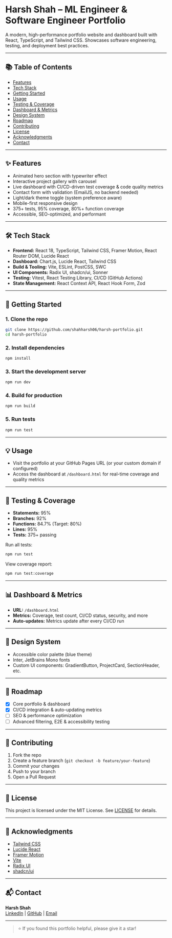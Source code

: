# Harsh Shah – ML Engineer & Software Engineer Portfolio

A modern, high-performance portfolio website and dashboard built with React, TypeScript, and Tailwind CSS. Showcases software engineering, testing, and deployment best practices.

---

## 📚 Table of Contents

- [Features](#features)
- [Tech Stack](#tech-stack)
- [Getting Started](#getting-started)
- [Usage](#usage)
- [Testing & Coverage](#testing--coverage)
- [Dashboard & Metrics](#dashboard--metrics)
- [Design System](#design-system)
- [Roadmap](#roadmap)
- [Contributing](#contributing)
- [License](#license)
- [Acknowledgments](#acknowledgments)
- [Contact](#contact)

---

## ✨ Features

- Animated hero section with typewriter effect
- Interactive project gallery with carousel
- Live dashboard with CI/CD-driven test coverage & code quality metrics
- Contact form with validation (EmailJS, no backend needed)
- Light/dark theme toggle (system preference aware)
- Mobile-first responsive design
- 375+ tests, 95% coverage, 80%+ function coverage
- Accessible, SEO-optimized, and performant

---

## 🛠️ Tech Stack

- **Frontend:** React 18, TypeScript, Tailwind CSS, Framer Motion, React Router DOM, Lucide React
- **Dashboard:** Chart.js, Lucide React, Tailwind CSS
- **Build & Tooling:** Vite, ESLint, PostCSS, SWC
- **UI Components:** Radix UI, shadcn/ui, Sonner
- **Testing:** Vitest, React Testing Library, CI/CD (GitHub Actions)
- **State Management:** React Context API, React Hook Form, Zod

---

## 🚀 Getting Started

### 1. Clone the repo

```bash
git clone https://github.com/shahharsh06/harsh-portfolio.git
cd harsh-portfolio
```

### 2. Install dependencies

```bash
npm install
```

### 3. Start the development server

```bash
npm run dev
```

### 4. Build for production

```bash
npm run build
```

### 5. Run tests

```bash
npm run test
```

---

## 💡 Usage

- Visit the portfolio at your GitHub Pages URL (or your custom domain if configured)
- Access the dashboard at `/dashboard.html` for real-time coverage and quality metrics

---

## 🧪 Testing & Coverage

- **Statements:** 95%
- **Branches:** 92%
- **Functions:** 84.7% (Target: 80%)
- **Lines:** 95%
- **Tests:** 375+ passing

Run all tests:
```bash
npm run test
```

View coverage report:
```bash
npm run test:coverage
```

---

## 📊 Dashboard & Metrics

- **URL:** `/dashboard.html`
- **Metrics:** Coverage, test count, CI/CD status, security, and more
- **Auto-updates:** Metrics update after every CI/CD run

---

## 🎨 Design System

- Accessible color palette (blue theme)
- Inter, JetBrains Mono fonts
- Custom UI components: GradientButton, ProjectCard, SectionHeader, etc.

---

## 🔄 Roadmap

- [x] Core portfolio & dashboard
- [x] CI/CD integration & auto-updating metrics
- [ ] SEO & performance optimization
- [ ] Advanced filtering, E2E & accessibility testing

---

## 🤝 Contributing

1. Fork the repo
2. Create a feature branch (`git checkout -b feature/your-feature`)
3. Commit your changes
4. Push to your branch
5. Open a Pull Request

---

## 📄 License

This project is licensed under the MIT License. See [LICENSE](LICENSE) for details.

---

## 🙏 Acknowledgments

- [Tailwind CSS](https://tailwindcss.com/)
- [Lucide React](https://lucide.dev/)
- [Framer Motion](https://www.framer.com/motion/)
- [Vite](https://vitejs.dev/)
- [Radix UI](https://www.radix-ui.com/)
- [shadcn/ui](https://ui.shadcn.com/)

---

## 📬 Contact

**Harsh Shah**  
[LinkedIn](https://www.linkedin.com/in/shahharsh06/) | [GitHub](https://github.com/shahharsh06) | [Email](mailto:harsh.edu2@gmail.com)

---

> ⭐ If you found this portfolio helpful, please give it a star!
